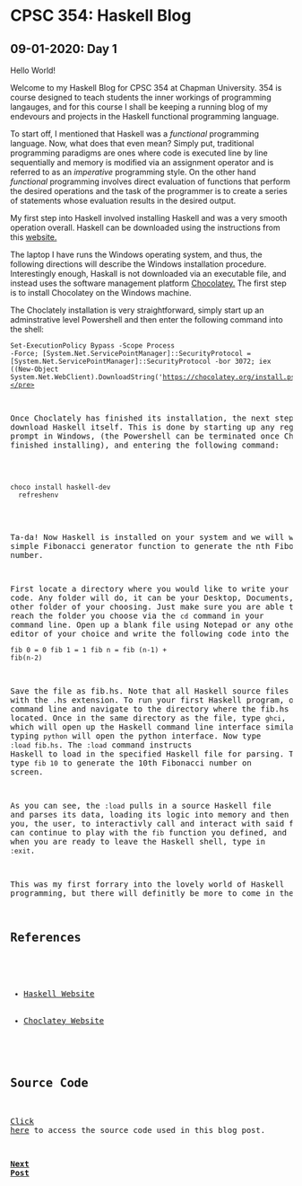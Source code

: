 # CPSC 354: Haskell Blog 

## 09-01-2020: Day 1

  Hello World!  
  
  Welcome to my Haskell Blog for CPSC 354 at Chapman University. 354 is course designed to teach students the inner workings of programming langauges, and for this course I shall be keeping a running blog of my endevours and projects in the Haskell functional programming language.  
    
  To start off, I mentioned that Haskell was a <i>functional</i> programming language. Now, what does that even mean? Simply put, traditional programming paradigms are ones where code is executed line by line sequentially and memory is modified via an assignment operator and is referred to as an <i>imperative</i> programming style. On the other hand <i>functional</i> programming involves direct evaluation of functions that perform the desired operations and the task of the programmer is to create a series of statements
whose evaluation results in the desired output. 
  
  My first step into Haskell involved installing Haskell and was a very smooth operation overall. Haskell can be downloaded using the instructions from this <a href="https://www.haskell.org/platform/">website.</a>  
  
  The laptop I have runs the Windows operating system, and thus, the following directions will describe the Windows installation procedure. Interestingly enough, Haskall is not downloaded via an executable file, and instead uses the software management platform <a href="https://chocolatey.org/install">Chocolatey.</a> The first step is to install Chocolatey on the Windows machine.  
  
  The Choclately installation is very straightforward, simply start up an adminstrative level Powershell and then enter the following command into the shell: <pre><code>Set-ExecutionPolicy Bypass -Scope Process -Force; [System.Net.ServicePointManager]::SecurityProtocol = [System.Net.ServicePointManager]::SecurityProtocol -bor 3072; iex         ((New-Object System.Net.WebClient).DownloadString('https://chocolatey.org/install.ps1'))</pre></code>  
  
  Once Choclately has finished its installation, the next step is to download Haskell itself. This is done by starting up any regular command prompt in Windows, (the Powershell can be terminated once Choclately has finished installing), and entering the following command:  
  <pre><code>choco install haskell-dev  
  refreshenv</code></pre>  
  
  Ta-da! Now Haskell is installed on your system and we will write a simple Fibonacci generator function to generate the nth Fibonacci number.  
  
  First locate a directory where you would like to write your Haskell code. Any folder will do, it can be your Desktop, Documents, or any other folder of your choosing. Just make sure you are able to easily reach the folder you choose via the `cd` command in your command line. Open up a blank file using Notepad or any other text editor of your choice and write the following code into the file: <pre><code>fib 0 = 0
  fib 1 = 1
  fib n = fib (n-1) + fib(n-2)</pre></code>  
  
  Save the file as fib.hs. Note that all Haskell source files will end with the .hs extension. To run your first Haskell program, open up your command line and navigate to the directory where the fib.hs file is located. Once in the same directory as the file, type <code>ghci</code>, which will open up the Haskell command line interface similar to how typing  `python` will open the python interface. Now type `:load fib.hs`. The `:load` command instructs Haskell to load in the specified Haskell file for parsing. Then simply type `fib 10` to generate the 10th Fibonacci number on screen.  

As you can see, the `:load` pulls in a source Haskell file and parses its data, loading its logic into memory and then allowing you, the user, to interactivly call and interact with said function. You can continue to play with the `fib` function you defined, and when you are ready to leave the Haskell shell, type in `:exit`.  

This was my first forrary into the lovely world of Haskell programming, but there will definitly be more to come in the future!

## References
<ul>
    <li><a href="https://www.haskell.org/">Haskell Website</a></li>
    <li><a href="https://chocolatey.org">Choclatey Website</a></li>
</ul>

## Source Code
<a href="https://github.com/GaryZ700/Haskell_Blog/tree/master/Day1_Code">Click here</a> to access the source code used in this blog post. 

<b><a href="https://github.com/GaryZ700/Haskell_Blog/blob/master/blog1.md">Next Post</a></b>
